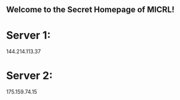 ## Welcome to the Secret Homepage of MICRL!
# Server 1:
144.214.113.37
# Server 2:
175.159.74.15







